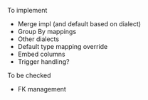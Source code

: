 To implement             
* Merge impl (and default based on dialect)
* Group By mappings
* Other dialects
* Default type mapping override
* Embed columns
* Trigger handling?

To be checked
* FK management

